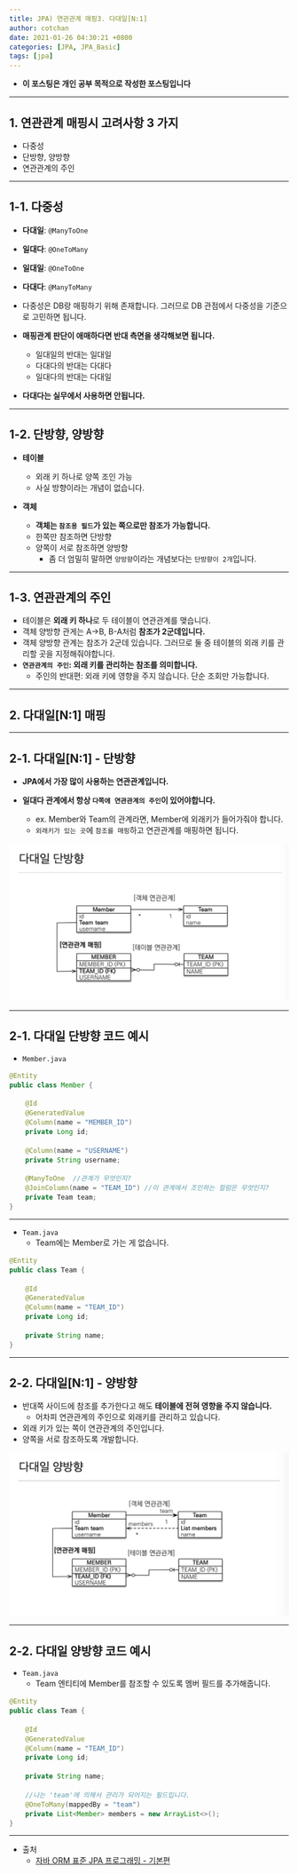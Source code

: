 ```yaml
---
title: JPA) 연관관계 매핑3. 다대일[N:1]
author: cotchan 
date: 2021-01-26 04:30:21 +0800 
categories: [JPA, JPA_Basic]
tags: [jpa] 
---
```


+ **이 포스팅은 개인 공부 목적으로 작성한 포스팅입니다**

---

## 1. 연관관계 매핑시 고려사항 3 가지

+ 다중성
+ 단방향, 양방향
+ 연관관계의 주인

---

## 1-1. 다중성

+ **다대일**: `@ManyToOne`
+ **일대다**: `@OneToMany`
+ **일대일**: `@OneToOne`
+ **다대다**: `@ManyToMany`


+ 다중성은 DB랑 매핑하기 위해 존재합니다. 그러므로 DB 관점에서 다중성을 기준으로 고민하면 됩니다. 
+ **매핑관계 판단이 애매하다면 반대 측면을 생각해보면 됩니다.**
  + 일대일의 반대는 일대일
  + 다대다의 반대는 다대다
  + 일대다의 반대는 다대일

+ **다대다는 실무에서 사용하면 안됩니다.**

---

## 1-2. 단방향, 양방향

+ **테이블**
  + 외래 키 하나로 양쪽 조인 가능
  + 사실 방향이라는 개념이 없습니다.

+ **객체**
  + **객체는 `참조용 필드`가 있는 쪽으로만 참조가 가능합니다.**
  + 한쪽만 참조하면 단방향
  + 양쪽이 서로 참조하면 양방향
    + 좀 더 엄밀히 말하면 `양방향`이라는 개념보다는 `단방향이 2개`입니다.

---

## 1-3. 연관관계의 주인

+ 테이블은 **외래 키 하나**로 두 테이블이 연관관계를 맺습니다.
+ 객체 양방향 관게는 A->B, B-A처럼 **참조가 2군데입니다.**
+ 객체 양방향 관계는 참조가 2군데 있습니다. 그러므로 둘 중 테이블의 외래 키를 관리할 곳을 지정해줘야합니다.
+ **`연관관계의 주인`: 외래 키를 관리하는 참조를 의미합니다.**
  + 주인의 반대편: 외래 키에 영향을 주지 않습니다. 단순 조회만 가능합니다.

---

## 2. 다대일[N:1] 매핑

---

## 2-1. 다대일[N:1] - 단방향

+ **JPA에서 가장 많이 사용하는 연관관계입니다.**

+ **일대다 관계에서 항상 `다쪽에 연관관계의 주인`이 있어야합니다.**
  + ex. Member와 Team의 관계라면, Member에 외래키가 들어가줘야 합니다.
  + `외래키가 있는 곳`에 `참조를 매핑`하고 연관관계를 매핑하면 됩니다.

![Desktop View](/assets/img/post/jpa/2021-01-25-jpa-association-mapping-nto1_01.png)

---

## 2-1. 다대일 단방향 코드 예시

+ `Member.java`

```java
@Entity
public class Member {

    @Id
    @GeneratedValue
    @Column(name = "MEMBER_ID")
    private Long id;

    @Column(name = "USERNAME")
    private String username;

    @ManyToOne  //관계가 무엇인지?
    @JoinColumn(name = "TEAM_ID") //이 관계에서 조인하는 컬럼은 무엇인지?
    private Team team;
}
```

---

+ `Team.java`
  + Team에는 Member로 가는 게 없습니다.

```java
@Entity
public class Team {

    @Id
    @GeneratedValue
    @Column(name = "TEAM_ID")
    private Long id;

    private String name;
}
```

---

## 2-2. 다대일[N:1] - 양방향

+ 반대쪽 사이드에 참조를 추가한다고 해도 **테이블에 전혀 영향을 주지 않습니다.**
  + 어차피 연관관계의 주인으로 외래키를 관리하고 있습니다.
+ 외래 키가 있는 쪽이 연관관계의 주인입니다.
+ 양쪽을 서로 참조하도록 개발합니다.

![Desktop View](/assets/img/post/jpa/2021-01-25-jpa-association-mapping-nto1_02.png)

---

## 2-2. 다대일 양방향 코드 예시

+ `Team.java`
  + Team 엔티티에 Member를 참조할 수 있도록 멤버 필드를 추가해줍니다.

```java
@Entity
public class Team {

    @Id
    @GeneratedValue
    @Column(name = "TEAM_ID")
    private Long id;

    private String name;

    //나는 'team'에 의해서 관리가 되어지는 필드입니다.
    @OneToMany(mappedBy = "team")
    private List<Member> members = new ArrayList<>();
}
```


---

+ 출처
    + [자바 ORM 표준 JPA 프로그래밍 - 기본편](https://www.inflearn.com/course/ORM-JPA-Basic)
